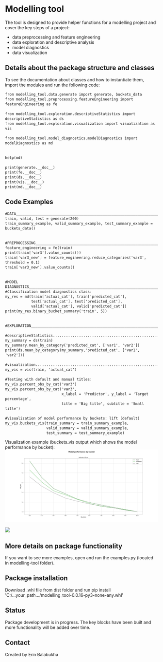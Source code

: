 # Modelling tool

The tool is designed to provide helper functions for a modelling project and cover the key steps of a project:
- data preprocessing and feature engineering
- data exploration and descriptive analysis
- model diagnostics
- data visualization


## Details about the package structure and classes

To see the documentation about classes and how to instantiate them, import the modules and run the following code:

```
from modelling_tool.data.generate import generate, buckets_data
from modelling_tool.preprocessing.featureEngineering import featureEngineering as fe

from modelling_tool.exploration.descriptiveStatistics import descriptiveStatistics as ds
from modelling_tool.exploration.visualization import visualization as vis

from modelling_tool.model_diagnostics.modelDiagnostics import modelDiagnostics as md


help(md)

print(generate.__doc__)
print(fe.__doc__)
print(ds.__doc__)
print(vis.__doc__)
print(md.__doc__)
```

## Code Examples
```
#DATA___________________________________________________________________________
train, valid, test = generate(200)
train_summary_example, valid_summary_example, test_summary_example = buckets_data()


#PREPROCESSING__________________________________________________________________
feature_engineering = fe(train)
print(train['var3'].value_counts())
train['var3_new'] = feature_engineering.reduce_categories('var3', threshold = 0.1)
train['var3_new'].value_counts()


#MODEL DIAGNOSTICS______________________________________________________________
#Classification model diagnostics class:
my_res = md(train['actual_cat'], train['predicted_cat'],
            test['actual_cat'], test['predicted_cat'],
            valid['actual_cat'], valid['predicted_cat'])
print(my_res.binary_bucket_summary('train', 5))


#EXPLORATION____________________________________________________________________

#descriptiveStatistics..........................................................
my_summary = ds(train)
my_summary.mean_by_category('predicted_cat', ['var1', 'var2'])
print(ds.mean_by_category(my_summary,'predicted_cat', ['var1', 'var2']))

#visualization..................................................................
my_vis = vis(train, 'actual_cat')

#Testing with default and manual titles:
my_vis.percent_obs_by_cat('var3')
my_vis.percent_obs_by_cat('var3',
                          x_label = 'Predictor', y_label = 'Target percentage',
                          title = 'Big title', subtitle = 'Small title')

#Visualization of model performance by buckets: lift (default)
my_vis.buckets_vis(train_summary = train_summary_example,
                   valid_summary = valid_summary_example,
                   test_summary = test_summary_example)

```
Visualization example (buckets_vis output which shows the model performance by bucket):
<img src="/modelling_tool/data/vis_example.png" />

<img src="/modelling_tool/data/vis_example.png2" />

## More details on package functionality
If you want to see more examples, open and run the examples.py (located in modelling-tool folder).

## Package installation
Download .whl file from dist folder and run pip install 'C:/...your_path.../modelling_tool-0.0.16-py3-none-any.whl'

## Status
Package development is in progress.
The key blocks have been built and more functionality will be added over time.

## Contact
Created by Erin Balabukha
